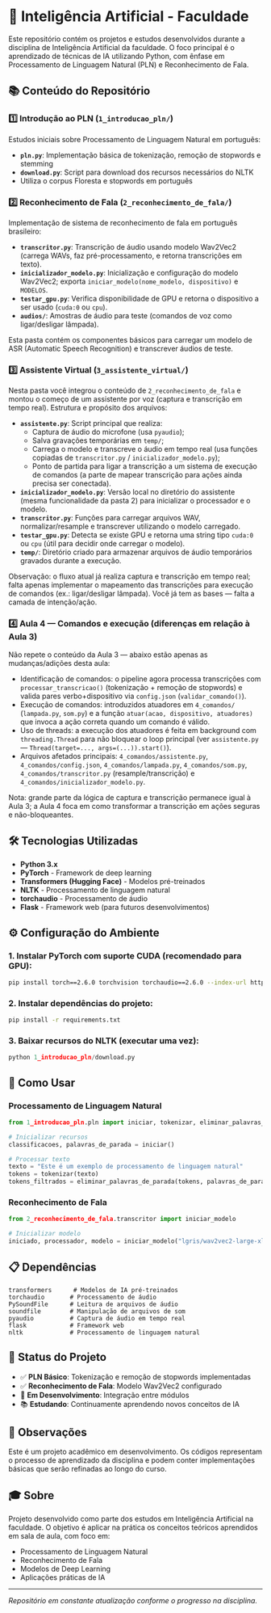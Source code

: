 # 🧠 Inteligência Artificial - Faculdade

Este repositório contém os projetos e estudos desenvolvidos durante a disciplina de Inteligência Artificial da faculdade. O foco principal é o aprendizado de técnicas de IA utilizando Python, com ênfase em Processamento de Linguagem Natural (PLN) e Reconhecimento de Fala.

## 📚 Conteúdo do Repositório

### 1️⃣ Introdução ao PLN (`1_introducao_pln/`)

Estudos iniciais sobre Processamento de Linguagem Natural em português:

- **`pln.py`**: Implementação básica de tokenização, remoção de stopwords e stemming
- **`download.py`**: Script para download dos recursos necessários do NLTK
- Utiliza o corpus Floresta e stopwords em português

### 2️⃣ Reconhecimento de Fala (`2_reconhecimento_de_fala/`)

Implementação de sistema de reconhecimento de fala em português brasileiro:

- **`transcritor.py`**: Transcrição de áudio usando modelo Wav2Vec2 (carrega WAVs, faz pré-processamento, e retorna transcrições em texto).
- **`inicializador_modelo.py`**: Inicialização e configuração do modelo Wav2Vec2; exporta `iniciar_modelo(nome_modelo, dispositivo)` e `MODELOS`.
- **`testar_gpu.py`**: Verifica disponibilidade de GPU e retorna o dispositivo a ser usado (`cuda:0` ou `cpu`).
- **`audios/`**: Amostras de áudio para teste (comandos de voz como ligar/desligar lâmpada).

Esta pasta contém os componentes básicos para carregar um modelo de ASR (Automatic Speech Recognition) e transcrever áudios de teste.

### 3️⃣ Assistente Virtual (`3_assistente_virtual/`)

Nesta pasta você integrou o conteúdo de `2_reconhecimento_de_fala` e montou o começo de um assistente por voz (captura e transcrição em tempo real). Estrutura e propósito dos arquivos:

- **`assistente.py`**: Script principal que realiza:
  - Captura de áudio do microfone (usa `pyaudio`);
  - Salva gravações temporárias em `temp/`;
  - Carrega o modelo e transcreve o áudio em tempo real (usa funções copiadas de `transcritor.py` / `inicializador_modelo.py`);
  - Ponto de partida para ligar a transcrição a um sistema de execução de comandos (a parte de mapear transcrição para ações ainda precisa ser conectada).
- **`inicializador_modelo.py`**: Versão local no diretório do assistente (mesma funcionalidade da pasta 2) para inicializar o processador e o modelo.
- **`transcritor.py`**: Funções para carregar arquivos WAV, normalizar/resample e transcrever utilizando o modelo carregado.
- **`testar_gpu.py`**: Detecta se existe GPU e retorna uma string tipo `cuda:0` ou `cpu` (útil para decidir onde carregar o modelo).
- **`temp/`**: Diretório criado para armazenar arquivos de áudio temporários gravados durante a execução.

Observação: o fluxo atual já realiza captura e transcrição em tempo real; falta apenas implementar o mapeamento das transcrições para execução de comandos (ex.: ligar/desligar lâmpada). Você já tem as bases — falta a camada de intenção/ação.

### 4️⃣ Aula 4 — Comandos e execução (diferenças em relação à Aula 3)

Não repete o conteúdo da Aula 3 — abaixo estão apenas as mudanças/adições desta aula:

- Identificação de comandos: o pipeline agora processa transcrições com `processar_transcricao()` (tokenização + remoção de stopwords) e valida pares verbo+dispositivo via `config.json` (`validar_comando()`).
- Execução de comandos: introduzidos atuadores em `4_comandos/` (`lampada.py`, `som.py`) e a função `atuar(acao, dispositivo, atuadores)` que invoca a ação correta quando um comando é válido.
- Uso de threads: a execução dos atuadores é feita em background com `threading.Thread` para não bloquear o loop principal (ver `assistente.py` — `Thread(target=..., args=(...)).start()`).
- Arquivos afetados principais: `4_comandos/assistente.py`, `4_comandos/config.json`, `4_comandos/lampada.py`, `4_comandos/som.py`, `4_comandos/transcritor.py` (resample/transcrição) e `4_comandos/inicializador_modelo.py`.

Nota: grande parte da lógica de captura e transcrição permanece igual à Aula 3; a Aula 4 foca em como transformar a transcrição em ações seguras e não-bloqueantes.

## 🛠️ Tecnologias Utilizadas

- **Python 3.x**
- **PyTorch** - Framework de deep learning
- **Transformers (Hugging Face)** - Modelos pré-treinados
- **NLTK** - Processamento de linguagem natural
- **torchaudio** - Processamento de áudio
- **Flask** - Framework web (para futuros desenvolvimentos)

## ⚙️ Configuração do Ambiente

### 1. Instalar PyTorch com suporte CUDA (recomendado para GPU):

```bash
pip install torch==2.6.0 torchvision torchaudio==2.6.0 --index-url https://download.pytorch.org/whl/cu126
```

### 2. Instalar dependências do projeto:

```bash
pip install -r requirements.txt
```

### 3. Baixar recursos do NLTK (executar uma vez):

```python
python 1_introducao_pln/download.py
```

## 🚀 Como Usar

### Processamento de Linguagem Natural

```python
from 1_introducao_pln.pln import iniciar, tokenizar, eliminar_palavras_de_parada

# Inicializar recursos
classificacoes, palavras_de_parada = iniciar()

# Processar texto
texto = "Este é um exemplo de processamento de linguagem natural"
tokens = tokenizar(texto)
tokens_filtrados = eliminar_palavras_de_parada(tokens, palavras_de_parada)
```

### Reconhecimento de Fala

```python
from 2_reconhecimento_de_fala.transcritor import iniciar_modelo

# Inicializar modelo
iniciado, processador, modelo = iniciar_modelo("lgris/wav2vec2-large-xlsr-open-brazilian-portuguese-v2")
```

## 📋 Dependências

```
transformers      # Modelos de IA pré-treinados
torchaudio       # Processamento de áudio
PySoundFile      # Leitura de arquivos de áudio
soundfile        # Manipulação de arquivos de som
pyaudio          # Captura de áudio em tempo real
flask            # Framework web
nltk             # Processamento de linguagem natural
```

## 🎯 Status do Projeto

- ✅ **PLN Básico**: Tokenização e remoção de stopwords implementadas
- ✅ **Reconhecimento de Fala**: Modelo Wav2Vec2 configurado
- 🔄 **Em Desenvolvimento**: Integração entre módulos
- 📚 **Estudando**: Continuamente aprendendo novos conceitos de IA

## 📝 Observações

Este é um projeto acadêmico em desenvolvimento. Os códigos representam o processo de aprendizado da disciplina e podem conter implementações básicas que serão refinadas ao longo do curso.

## 🎓 Sobre

Projeto desenvolvido como parte dos estudos em Inteligência Artificial na faculdade. O objetivo é aplicar na prática os conceitos teóricos aprendidos em sala de aula, com foco em:

- Processamento de Linguagem Natural
- Reconhecimento de Fala
- Modelos de Deep Learning
- Aplicações práticas de IA

---

_Repositório em constante atualização conforme o progresso na disciplina._
